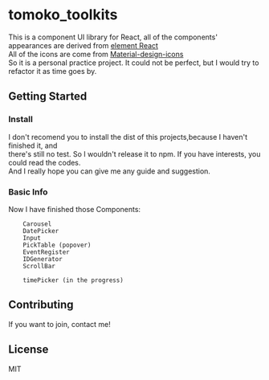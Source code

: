 # tomoko_toolkits

This is a component UI library for React, all of the components' appearances are derived from [element React](https://github.com/eleme/element-react)<br>
All of the icons are come from [Material-design-icons](https://github.com/google/material-design-icons)<br>
So it is a personal practice project. It could not be perfect, but I would try to refactor it as time goes by.

## Getting Started

### Install

I don't recomend you to install the dist of this projects,because I haven't finished it, and<br>
there's still no test. So I wouldn't release it to npm. If you have interests, you could read the codes.<br>
And I really hope you can give me any guide and suggestion.

### Basic Info

Now I have finished those Components:
```
    Carousel
    DatePicker
    Input
    PickTable (popover)
    EventRegister
    IDGenerator
    ScrollBar
    
    timePicker (in the progress)
```

## Contributing

If you want to join, contact me!

## License

MIT
